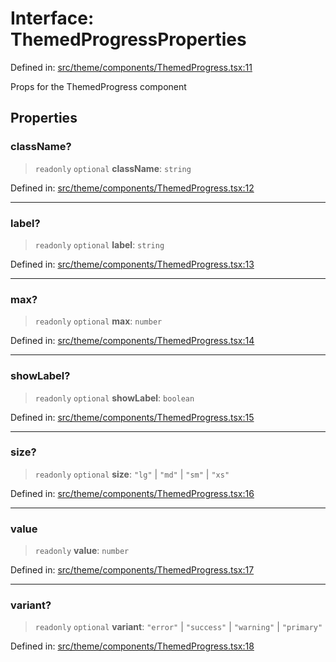 # Interface: ThemedProgressProperties

Defined in: [src/theme/components/ThemedProgress.tsx:11](https://github.com/Nick2bad4u/Uptime-Watcher/blob/main/src/theme/components/ThemedProgress.tsx#L11)

Props for the ThemedProgress component

## Properties

### className?

> `readonly` `optional` **className**: `string`

Defined in: [src/theme/components/ThemedProgress.tsx:12](https://github.com/Nick2bad4u/Uptime-Watcher/blob/main/src/theme/components/ThemedProgress.tsx#L12)

***

### label?

> `readonly` `optional` **label**: `string`

Defined in: [src/theme/components/ThemedProgress.tsx:13](https://github.com/Nick2bad4u/Uptime-Watcher/blob/main/src/theme/components/ThemedProgress.tsx#L13)

***

### max?

> `readonly` `optional` **max**: `number`

Defined in: [src/theme/components/ThemedProgress.tsx:14](https://github.com/Nick2bad4u/Uptime-Watcher/blob/main/src/theme/components/ThemedProgress.tsx#L14)

***

### showLabel?

> `readonly` `optional` **showLabel**: `boolean`

Defined in: [src/theme/components/ThemedProgress.tsx:15](https://github.com/Nick2bad4u/Uptime-Watcher/blob/main/src/theme/components/ThemedProgress.tsx#L15)

***

### size?

> `readonly` `optional` **size**: `"lg"` \| `"md"` \| `"sm"` \| `"xs"`

Defined in: [src/theme/components/ThemedProgress.tsx:16](https://github.com/Nick2bad4u/Uptime-Watcher/blob/main/src/theme/components/ThemedProgress.tsx#L16)

***

### value

> `readonly` **value**: `number`

Defined in: [src/theme/components/ThemedProgress.tsx:17](https://github.com/Nick2bad4u/Uptime-Watcher/blob/main/src/theme/components/ThemedProgress.tsx#L17)

***

### variant?

> `readonly` `optional` **variant**: `"error"` \| `"success"` \| `"warning"` \| `"primary"`

Defined in: [src/theme/components/ThemedProgress.tsx:18](https://github.com/Nick2bad4u/Uptime-Watcher/blob/main/src/theme/components/ThemedProgress.tsx#L18)
